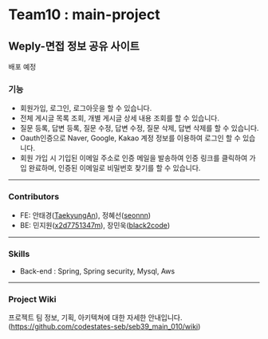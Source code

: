 # Team10 : main-project

## Weply-면접 정보 공유 사이트

배포 예정

### 기능

- 회원가입, 로그인, 로그아웃을 할 수 있습니다.
- 전체 게시글 목록 조회, 개별 게시글 상세 내용 조회를 할 수 있습니다.
- 질문 등록, 답변 등록, 질문 수정, 답변 수정, 질문 삭제, 답변 삭제를 할 수 있습니다.
- Oauth인증으로 Naver, Google, Kakao 계정 정보를 이용하여 로그인 할 수 있습니다.
- 회원 가입 시 기입된 이메일 주소로 인증 메일을 발송하여 인증 링크를 클릭하여 가입 완료하며, 인증된 이메일로 비밀번호 찾기를 할 수 있습니다.


---

### Contributors

- FE: 안태경([TaekyungAn](https://github.com/TaekyungAn)), 정혜선([seonnn](https://github.com/seonnn))
- BE: 민지원([x2d7751347m](https://github.com/x2d7751347m)), 장민욱([black2code](https://github.com/black2code))

---

### Skills

- Back-end : Spring, Spring security, Mysql, Aws

---

### Project Wiki

프로젝트 팀 정보, 기획, 아키텍쳐에 대한 자세한 안내입니다.
(https://github.com/codestates-seb/seb39_main_010/wiki)

